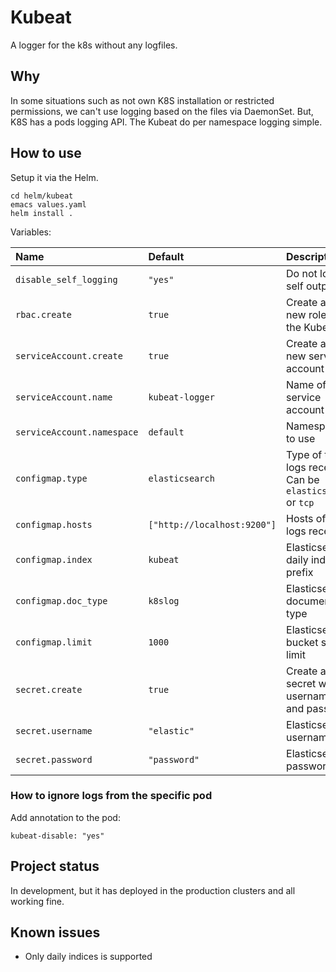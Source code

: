 # Kubeat

A logger for the k8s without any logfiles.

## Why

In some situations such as not own K8S installation or restricted permissions, we can't use logging based on the files via DaemonSet.
But, K8S has a pods logging API. The Kubeat do per namespace logging simple.

## How to use

Setup it via the Helm.
```
cd helm/kubeat
emacs values.yaml
helm install .
```

Variables:

| Name                       | Default                     | Description                                                |
|:---------------------------|:----------------------------|:-----------------------------------------------------------|
| `disable_self_logging`     | `"yes"`                     | Do not log self output                                     |
| `rbac.create`              | `true`                      | Create an new role for the Kubeat                          |
| `serviceAccount.create`    | `true`                      | Create an new service account                              |
| `serviceAccount.name`      | `kubeat-logger`             | Name of the service account                                |
| `serviceAccount.namespace` | `default`                   | Namespace to use                                           |
| `configmap.type`           | `elasticsearch`             | Type of the logs receiver. Can be `elasticsearch` or `tcp` |
| `configmap.hosts`          | `["http://localhost:9200"]` | Hosts of the logs receiver.                                |
| `configmap.index`          | `kubeat`                    | Elasticsearch daily index prefix                           |
| `configmap.doc_type`       | `k8slog`                    | Elasticsearch document type                                |
| `configmap.limit`          | `1000`                      | Elasticsearch bucket soft limit                            |
| `secret.create`            | `true`                      | Create a secret with username and password                 |
| `secret.username`          | `"elastic"`                 | Elasticsearch username                                     |
| `secret.password`          | `"password"`                | Elasticsearch password                                     |

### How to ignore logs from the specific pod

Add annotation to the pod:

```
kubeat-disable: "yes"
```

## Project status

In development, but it has deployed in the production clusters and all working fine.

## Known issues

* Only daily indices is supported
